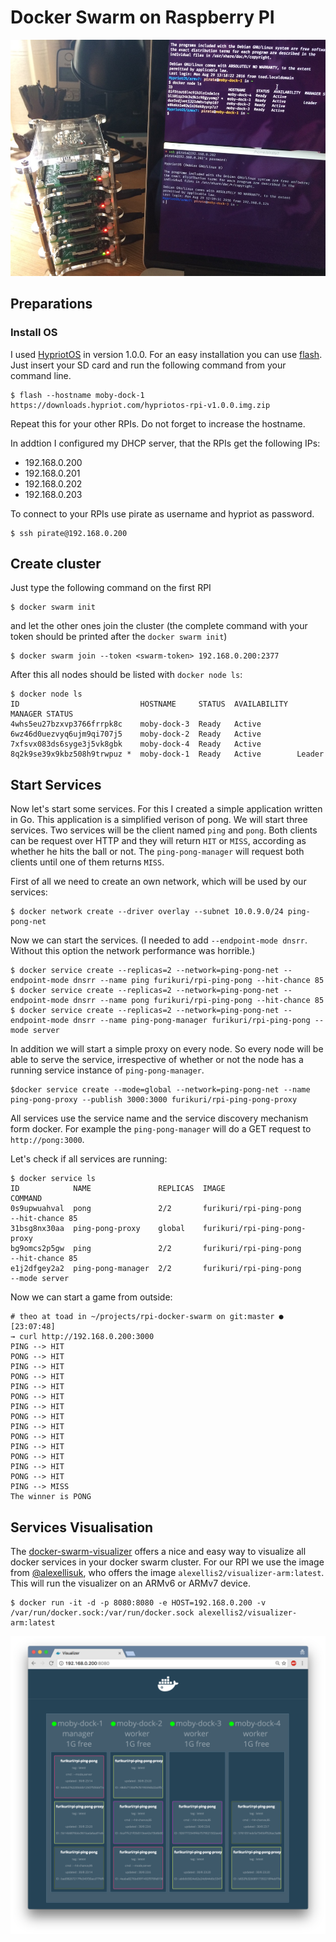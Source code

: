 # Docker Swarm on Raspberry PI
![PI Cluster](https://github.com/FuriKuri/rpi-docker-swarm/raw/master/pi-cluster.jpg "PI Cluster")

## Preparations
### Install OS
I used [HypriotOS](http://blog.hypriot.com/) in version 1.0.0. For an easy installation you can use [flash](https://github.com/hypriot/flash). Just insert your SD card and run the following command from your command line.

```
$ flash --hostname moby-dock-1 https://downloads.hypriot.com/hypriotos-rpi-v1.0.0.img.zip
```
Repeat this for your other RPIs. Do not forget to increase the hostname.

In addtion I configured my DHCP server, that the RPIs get the following IPs:

* 192.168.0.200
* 192.168.0.201
* 192.168.0.202
* 192.168.0.203

To connect to your RPIs use pirate as username and hypriot as password.

```
$ ssh pirate@192.168.0.200
```

## Create cluster
Just type the following command on the first RPI

```
$ docker swarm init
```
and let the other ones join the cluster (the complete command with your token should be printed after the ```docker swarm init```)

```
$ docker swarm join --token <swarm-token> 192.168.0.200:2377
```

After this all nodes should be listed with ```docker node ls```:

```
$ docker node ls
ID                           HOSTNAME     STATUS  AVAILABILITY  MANAGER STATUS
4whs5eu27bzxvp3766frrpk8c    moby-dock-3  Ready   Active
6wz46d0uezvyq6ujm9qi707j5    moby-dock-2  Ready   Active
7xfsvx083ds6syge3j5vk8gbk    moby-dock-4  Ready   Active
8q2k9se39x9kbz508h9trwpuz *  moby-dock-1  Ready   Active        Leader
```

## Start Services
Now let's start some services. For this I created a simple application written in Go. This application is a simplified verison of pong. We will start three services.
Two services will be the client named ```ping``` and ```pong```. Both clients can be request over HTTP and they will return ```HIT``` or ```MISS```, according as whether he hits the ball or not. The ```ping-pong-manager``` will request both clients until one of them returns ```MISS```.

First of all we need to create an own network, which will be used by our services:

```
$ docker network create --driver overlay --subnet 10.0.9.0/24 ping-pong-net
```

Now we can start the services. (I needed to add ```--endpoint-mode dnsrr```. Without this option the network performance was horrible.)

```
$ docker service create --replicas=2 --network=ping-pong-net --endpoint-mode dnsrr --name ping furikuri/rpi-ping-pong --hit-chance 85
$ docker service create --replicas=2 --network=ping-pong-net --endpoint-mode dnsrr --name pong furikuri/rpi-ping-pong --hit-chance 85
$ docker service create --replicas=2 --network=ping-pong-net --endpoint-mode dnsrr --name ping-pong-manager furikuri/rpi-ping-pong --mode server
```

In addition we will start a simple proxy on every node. So every node will be able to serve the service, irrespective of whether or not the node has a running service instance of ```ping-pong-manager```.

```
$docker service create --mode=global --network=ping-pong-net --name ping-pong-proxy --publish 3000:3000 furikuri/rpi-ping-pong-proxy
```

All services use the service name and the service discovery mechanism form docker. For example the ```ping-pong-manager``` will do a GET request to ```http://pong:3000```.

Let's check if all services are running:

```
$ docker service ls
ID            NAME               REPLICAS  IMAGE                         COMMAND
0s9upwuahval  pong               2/2       furikuri/rpi-ping-pong        --hit-chance 85
31bsg8nx30aa  ping-pong-proxy    global    furikuri/rpi-ping-pong-proxy
bg9omcs2p5gw  ping               2/2       furikuri/rpi-ping-pong        --hit-chance 85
e1j2dfgey2a2  ping-pong-manager  2/2       furikuri/rpi-ping-pong        --mode server
```


Now we can start a game from outside:

```
# theo at toad in ~/projects/rpi-docker-swarm on git:master ● [23:07:48]
→ curl http://192.168.0.200:3000
PING --> HIT
PONG --> HIT
PING --> HIT
PONG --> HIT
PING --> HIT
PONG --> HIT
PING --> HIT
PONG --> HIT
PING --> HIT
PONG --> HIT
PING --> HIT
PONG --> HIT
PING --> HIT
PONG --> HIT
PING --> MISS
The winner is PONG
```

## Services Visualisation
The [docker-swarm-visualizer](https://github.com/ManoMarks/docker-swarm-visualizer) offers a nice and easy way to visualize all docker services in your docker swarm cluster. For our RPI we use the image from [@alexellisuk](https://twitter.com/alexellisuk), who offers the image ```alexellis2/visualizer-arm:latest```. This will run the visualizer on an ARMv6 or ARMv7 device.

```
$ docker run -it -d -p 8080:8080 -e HOST=192.168.0.200 -v /var/run/docker.sock:/var/run/docker.sock alexellis2/visualizer-arm:latest
```

![Ping Pong Services](https://github.com/FuriKuri/rpi-docker-swarm/raw/master/ping-pong.png "Ping Pong Services")
